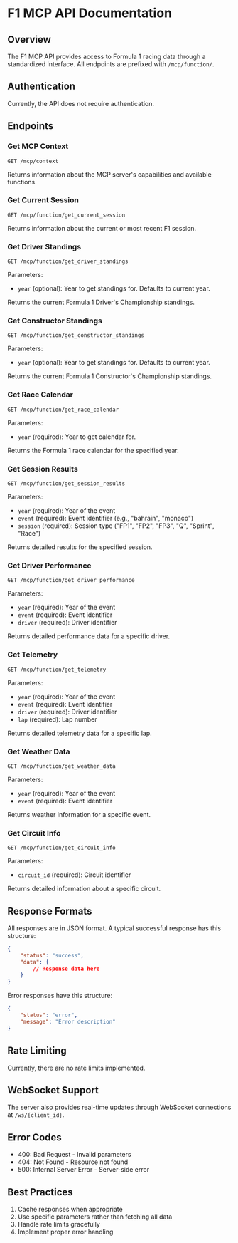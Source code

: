 # F1 MCP API Documentation

## Overview

The F1 MCP API provides access to Formula 1 racing data through a standardized interface. All endpoints are prefixed with `/mcp/function/`.

## Authentication

Currently, the API does not require authentication.

## Endpoints

### Get MCP Context

```http
GET /mcp/context
```

Returns information about the MCP server's capabilities and available functions.

### Get Current Session

```http
GET /mcp/function/get_current_session
```

Returns information about the current or most recent F1 session.

### Get Driver Standings

```http
GET /mcp/function/get_driver_standings
```

Parameters:
- `year` (optional): Year to get standings for. Defaults to current year.

Returns the current Formula 1 Driver's Championship standings.

### Get Constructor Standings

```http
GET /mcp/function/get_constructor_standings
```

Parameters:
- `year` (optional): Year to get standings for. Defaults to current year.

Returns the current Formula 1 Constructor's Championship standings.

### Get Race Calendar

```http
GET /mcp/function/get_race_calendar
```

Parameters:
- `year` (required): Year to get calendar for.

Returns the Formula 1 race calendar for the specified year.

### Get Session Results

```http
GET /mcp/function/get_session_results
```

Parameters:
- `year` (required): Year of the event
- `event` (required): Event identifier (e.g., "bahrain", "monaco")
- `session` (required): Session type ("FP1", "FP2", "FP3", "Q", "Sprint", "Race")

Returns detailed results for the specified session.

### Get Driver Performance

```http
GET /mcp/function/get_driver_performance
```

Parameters:
- `year` (required): Year of the event
- `event` (required): Event identifier
- `driver` (required): Driver identifier

Returns detailed performance data for a specific driver.

### Get Telemetry

```http
GET /mcp/function/get_telemetry
```

Parameters:
- `year` (required): Year of the event
- `event` (required): Event identifier
- `driver` (required): Driver identifier
- `lap` (required): Lap number

Returns detailed telemetry data for a specific lap.

### Get Weather Data

```http
GET /mcp/function/get_weather_data
```

Parameters:
- `year` (required): Year of the event
- `event` (required): Event identifier

Returns weather information for a specific event.

### Get Circuit Info

```http
GET /mcp/function/get_circuit_info
```

Parameters:
- `circuit_id` (required): Circuit identifier

Returns detailed information about a specific circuit.

## Response Formats

All responses are in JSON format. A typical successful response has this structure:

```json
{
    "status": "success",
    "data": {
        // Response data here
    }
}
```

Error responses have this structure:

```json
{
    "status": "error",
    "message": "Error description"
}
```

## Rate Limiting

Currently, there are no rate limits implemented.

## WebSocket Support

The server also provides real-time updates through WebSocket connections at `/ws/{client_id}`.

## Error Codes

- 400: Bad Request - Invalid parameters
- 404: Not Found - Resource not found
- 500: Internal Server Error - Server-side error

## Best Practices

1. Cache responses when appropriate
2. Use specific parameters rather than fetching all data
3. Handle rate limits gracefully
4. Implement proper error handling 